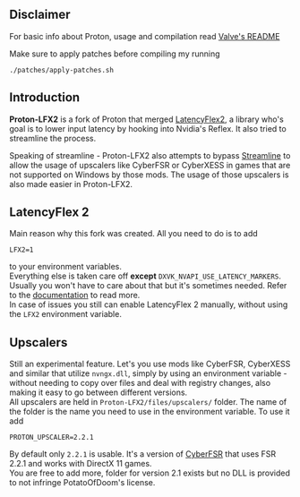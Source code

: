 Disclaimer
----------

For basic info about Proton, usage and compilation read [Valve's README](https://github.com/ValveSoftware/Proton/blob/bleeding-edge/README.md#install-proton-locally)

Make sure to apply patches before compiling my running

`./patches/apply-patches.sh`


Introduction
------------

**Proton-LFX2** is a fork of Proton that merged [LatencyFlex2](https://github.com/ishitatsuyuki/LatencyFleX2), a library who's goal is to lower input latency by hooking into Nvidia's Reflex. It also tried to streamline the process.

Speaking of streamline - Proton-LFX2 also attempts to bypass [Streamline](https://github.com/NVIDIAGameWorks/Streamline/) to allow the usage of upscalers like CyberFSR or CyberXESS in games that are not supported on Windows by those mods. The usage of those upscalers is also made easier in Proton-LFX2.


LatencyFlex 2
------------

Main reason why this fork was created. All you need to do is to add

`LFX2=1`

to your environment variables.   
Everything else is taken care off **except** `DXVK_NVAPI_USE_LATENCY_MARKERS`. Usually you won't have to care about that but it's sometimes needed. Refer to the [documentation](https://github.com/FakeMichau/latencyflex2/blob/master/docs/shim/installing.md#environment-variables) to read more.  
In case of issues you still can enable LatencyFlex 2 manually, without using the `LFX2` environment variable.


Upscalers
------------

Still an experimental feature. Let's you use mods like CyberFSR, CyberXESS and similar that utilize `nvngx.dll`, simply by using an environment variable - without needing to copy over files and deal with registry changes, also making it easy to go between different versions.  
All upscalers are held in `Proton-LFX2/files/upscalers/` folder. The name of the folder is the name you need to use in the environment variable. To use it add

`PROTON_UPSCALER=2.2.1`

By default only `2.2.1` is usable. It's a version of [CyberFSR](https://github.com/PotatoOfDoom/CyberFSR2) that uses FSR 2.2.1 and works with DirectX 11 games.  
You are free to add more, folder for version 2.1 exists but no DLL is provided to not infringe PotatoOfDoom's license.